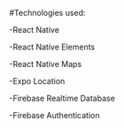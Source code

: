 #Technologies used:

-React Native

-React Native Elements

-React Native Maps

-Expo Location

-Firebase Realtime Database

-Firebase Authentication
